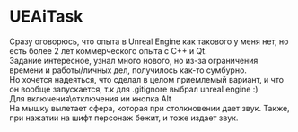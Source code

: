 # UEAiTask
Сразу оговорюсь, что опыта в Unreal Engine как такового у меня нет, но есть более 2 лет коммерческого опыта с С++ и Qt.
<br> Задание интересное, узнал много нового, но из-за ограничения времени и работы/личных дел, получилось как-то сумбурно.
<br> Но хочется надеяться, что сделал в целом приемлемый вариант, и что он вообще запускается, т.к для .gitignore выбрал unreal engine :)
<br> Для включения\отключения ии кнопка Alt
<br> На мышку вылетает сфера, которая при столкновении дает звук. Также, при нажатии на шифт персонаж бежит, и тоже издает звук.